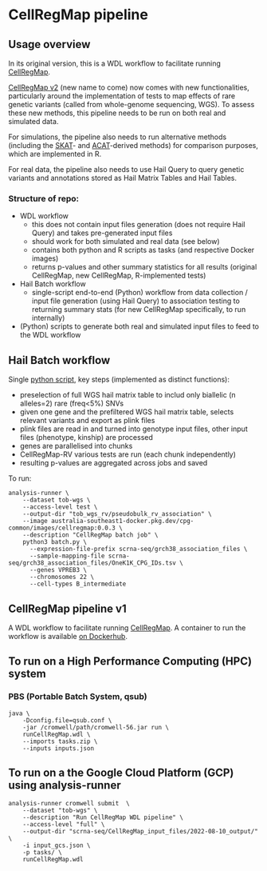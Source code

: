 # CellRegMap pipeline

## Usage overview

In its original version, this is a WDL workflow to facilitate running [CellRegMap](https://github.com/limix/CellRegMap).

[CellRegMap v2](https://github.com/annacuomo/CellRegMap) (new name to come) now comes with new functionalities, particularly around the implementation of tests to map effects of rare genetic variants (called from whole-genome sequencing, WGS).
To assess these new methods, this pipeline needs to be run on both real and simulated data.

For simulations, the pipeline also needs to run alternative methods (including the [SKAT](https://github.com/leelabsg/SKAT)- and [ACAT](https://github.com/yaowuliu/ACAT)-derived methods) for comparison purposes, which are implemented in R.

For real data, the pipeline also needs to use Hail Query to query genetic variants and annotations stored as Hail Matrix Tables and Hail Tables.

### Structure of repo:
* WDL workflow 
  * this does not contain input files generation (does not require Hail Query) and takes pre-generated input files
  * should work for both simulated and real data (see below)
  * contains both python and R scripts as tasks (and respective Docker images)
  * returns p-values and other summary statistics for all results (original CellRegMap, new CellRegMap, R-implemented tests) 
* Hail Batch workflow
  * single-script end-to-end (Python) workflow from data collection / input file generation (using Hail Query) to association testing to returning summary stats (for new CellRegMap specifically, to run internally)
* (Python) scripts to generate both real and simulated input files to feed to the WDL workflow

## Hail Batch workflow
Single [python script](batch.py), key steps (implemented as distinct functions):
* preselection of full WGS hail matrix table to includ only biallelic (n alleles=2) rare (freq<5%) SNVs
* given one gene and the prefiltered WGS hail matrix table, selects relevant variants and export as plink files
* plink files are read in and turned into genotype input files, other input files (phenotype, kinship) are processed
* genes are parallelised into chunks
* CellRegMap-RV various tests are run (each chunk independently)
* resulting p-values are aggregated across jobs and saved

To run:
```
analysis-runner \
    --dataset tob-wgs \
    --access-level test \
    --output-dir "tob_wgs_rv/pseudobulk_rv_association" \
    --image australia-southeast1-docker.pkg.dev/cpg-common/images/cellregmap:0.0.3 \
    --description "CellRegMap batch job" \
    python3 batch.py \
      --expression-file-prefix scrna-seq/grch38_association_files \
      --sample-mapping-file scrna-seq/grch38_association_files/OneK1K_CPG_IDs.tsv \
      --genes VPREB3 \
      --chromosomes 22 \
      --cell-types B_intermediate
```

## CellRegMap pipeline v1

A WDL workflow to facilitate running [CellRegMap](https://github.com/limix/CellRegMap).
A container to run the workflow is available [on Dockerhub](https://hub.docker.com/repository/docker/annasecuomo/cellregmap_pipeline).

## To run on a High Performance Computing (HPC) system

### PBS (Portable Batch System, qsub)
```
java \
    -Dconfig.file=qsub.conf \
    -jar /cromwell/path/cromwell-56.jar run \
    runCellRegMap.wdl \
    --imports tasks.zip \
    --inputs inputs.json
```
<!-- ### TO DO: SLURM (sbatch) / LFS (platform Load Sharing Facility, bsub) -->

## To run on a the Google Cloud Platform (GCP) using analysis-runner
```
analysis-runner cromwell submit  \
    --dataset "tob-wgs" \
    --description "Run CellRegMap WDL pipeline" \
    --access-level "full" \
    --output-dir "scrna-seq/CellRegMap_input_files/2022-08-10_output/" \
    -i input_gcs.json \
    -p tasks/ \
    runCellRegMap.wdl
```
